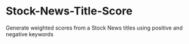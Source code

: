 # Stock-News-Title-Score
Generate weighted scores from a Stock News titles using positive and negative keywords
